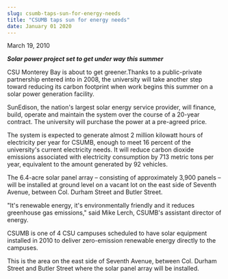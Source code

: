 ```yaml
---
slug: csumb-taps-sun-for-energy-needs
title: "CSUMB taps sun for energy needs"
date: January 01 2020
---
```


<p>March 19, 2010
</p><p><strong><em>Solar power project set to get under way this summer</em></strong>
</p><p>CSU Monterey Bay is about to get greener.Thanks to a public-private partnership entered into in 2008, the university will take another step toward reducing its carbon footprint when work begins this summer on a solar power generation facility.
</p><p>SunEdison, the nation's largest solar energy service provider, will finance, build, operate and maintain the system over the course of a 20-year contract. The university will purchase the power at a pre-agreed price.
</p><p>The system is expected to generate almost 2 million kilowatt hours of electricity per year for CSUMB, enough to meet 16 percent of the university's current electricity needs. It will reduce carbon dioxide emissions associated with electricity consumption by 713 metric tons per year, equivalent to the amount generated by 92 vehicles.
</p><p>The 6.4-acre solar panel array – consisting of approximately 3,900 panels – will be installed at ground level on a vacant lot on the east side of Seventh Avenue, between Col. Durham Street and Butler Street.
</p><p>"It's renewable energy, it's environmentally friendly and it reduces greenhouse gas emissions," said Mike Lerch, CSUMB's assistant director of energy.
</p><p>CSUMB is one of 4 CSU campuses scheduled to have solar equipment installed in 2010 to deliver zero-emission renewable energy directly to the campuses.
</p><p>This is the area on the east side of Seventh Avenue, between Col. Durham Street and Butler Street where the solar panel array will be installed.
</p>
